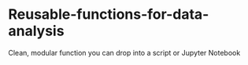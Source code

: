 # Reusable-functions-for-data-analysis
Clean, modular function you can drop into a script or Jupyter Notebook
